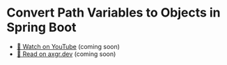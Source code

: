 # Convert Path Variables to Objects in Spring Boot

- [🍿 Watch on YouTube](https://youtube.com/alexgutjahr) (coming soon)
- [🦩 Read on axgr.dev](https://axgr.dev/?utm_campaign=github-readme&utm_source=github) (coming soon)
